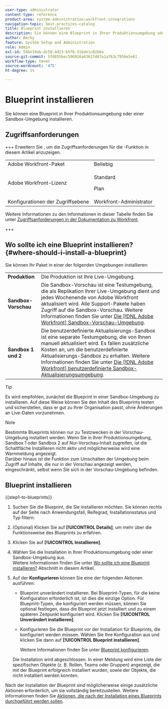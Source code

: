 ```yaml
---
user-type: administrator
content-type: reference
product-area: system-administration;workfront-integrations
navigation-topic: best-practices-catalog
title: Blueprint installieren
description: Sie können eine Blueprint in Ihrer Produktionsumgebung oder einer Sandbox-Umgebung installieren.
author: Becky
feature: System Setup and Administration
role: Admin
exl-id: 546e19ab-dc50-4d23-b5f6-31bde1c82b6a
source-git-commit: 5fd855bec596926a4361fd07a1a763c7956e5e61
workflow-type: tm+mt
source-wordcount: '475'
ht-degree: 1%

---
```


# Blueprint installieren

<!-- Audited: 5/2025 -->

Sie können eine Blueprint in Ihrer Produktionsumgebung oder einer Sandbox-Umgebung installieren.

## Zugriffsanforderungen

+++ Erweitern Sie , um die Zugriffsanforderungen für die -Funktion in diesem Artikel anzuzeigen.

<table style="table-layout:auto"> 
 <col> 
 <col> 
 <tbody> 
  <tr> 
   <td role="rowheader">Adobe Workfront-Paket</td> 
   <td>Beliebig</td> 
  </tr> 
  <tr> 
   <td role="rowheader">Adobe Workfront-Lizenz</td> 
   <td>
   <p>Standard</p>
   <p>Plan</p></td> 
  </tr> 
  <tr> 
   <td role="rowheader">Konfigurationen der Zugriffsebene</td> 
   <td>Workfront-Administrator</td> 
  </tr> 
 </tbody> 
</table>

Weitere Informationen zu den Informationen in dieser Tabelle finden Sie unter [Zugriffsanforderungen in der Dokumentation zu Workfront](/help/quicksilver/administration-and-setup/add-users/access-levels-and-object-permissions/access-level-requirements-in-documentation.md).

+++

## Wo sollte ich eine Blueprint installieren? {#where-should-i-install-a-blueprint}

Sie können Ihr Paket in einer der folgenden Umgebungen installieren:

<table style="table-layout:auto">
        <tr>
        <td><strong>Produktion</strong></td>
        <td>Die Produktion ist Ihre Live-Umgebung.</td>
    </tr>
    <tr>
        <td><strong>Sandbox-Vorschau</strong></td>
        <td>Die Sandbox-Vorschau ist eine Testumgebung, die als Replikation Ihrer Live-Umgebung dient und jedes Wochenende von Adobe Workfront aktualisiert wird. Alle Support-Pakete haben Zugriff auf die Sandbox-Vorschau. Weitere Informationen finden Sie unter <a href="../../administration-and-setup/set-up-workfront/workfront-testing-environments/wf-preview-sandbox-environment.md">Die [!DNL Adobe Workfront] Sandbox-Vorschau-Umgebung</a>.</td>
    </tr>
    <tr>
        <td><strong>Sandbox 1 und 2</strong></td>
        <td>Die benutzerdefinierte Aktualisierungs-Sandbox ist eine separate Testumgebung, die von Ihnen manuell aktualisiert wird. Es fallen zusätzliche Kosten an, um die benutzerdefinierte Aktualisierungs-Sandbox zu erhalten. Weitere Informationen finden Sie unter <a href="../../administration-and-setup/set-up-workfront/workfront-testing-environments/wf-custom-refresh-sandbox-environment.md">Die [!DNL Adobe Workfront] benutzerdefinierte Sandbox-Aktualisierungsumgebung</a>.</td>
    </tr>
</table>

>[!TIP]
>
>Es wird empfohlen, zunächst die Blueprint in einer Sandbox-Umgebung zu installieren. Auf diese Weise können Sie den Inhalt des Blueprints testen und sicherstellen, dass er gut zu Ihrer Organisation passt, ohne Änderungen an Live-Daten vorzunehmen.

>[!NOTE]
>
>Bestimmte Blueprints können nur zu Testzwecken in der Vorschau-Umgebung installiert werden. Wenn Sie in Ihrer Produktionsumgebung, Sandbox 1 oder Sandbox 2 auf Nur-Vorschau-Inhalt zugreifen, ist die Schaltfläche Installieren nicht aktiv und möglicherweise wird eine Warnmeldung angezeigt.\
>Darüber hinaus ist die Funktion zum Umschalten der Umgebung beim Zugriff auf Inhalte, die nur in der Vorschau angezeigt werden, eingeschränkt, selbst wenn Sie sich in der Vorschau-Umgebung befinden.

## Blueprint installieren

{{step1-to-blueprints}}

1. Suchen Sie die Blueprint, die Sie installieren möchten. Sie können rechts auf der Seite nach Anwendungsfall, Reifegrad, Installationsstatus und Typ filtern.
1. (Optional) Klicken Sie auf **[!UICONTROL Details]**, um mehr über die Funktionsweise des Blueprints zu erfahren.
1. Klicken Sie auf **[!UICONTROL Installieren]**.
1. Wählen Sie die Installation in Ihrer Produktionsumgebung oder einer Sandbox-Umgebung aus.\
   Weitere Informationen finden Sie unter [Wo sollte ich eine Blueprint installieren?](#where-should-i-install-a-blueprint) Abschnitt in diesem Artikel.
1. Auf der **Konfigurieren** können Sie eine der folgenden Aktionen ausführen:

   * Blueprint unverändert installieren. Bei Blueprint-Typen, für die keine Konfiguration erforderlich ist, ist dies die einzige Option. Für Blueprint-Typen, die konfiguriert werden müssen, können Sie optional festlegen, dass die Blueprint jetzt installiert und zu einem späteren Zeitpunkt konfiguriert wird. Klicken Sie **[!UICONTROL Unverändert installieren]**.
   * Konfigurieren Sie die Blueprint vor der Installation für Blueprints, die konfiguriert werden müssen. Wählen Sie Ihre Konfiguration aus und klicken Sie dann auf **[!UICONTROL Blueprint installieren]**.

     Weitere Informationen finden Sie unter [Blueprint konfigurieren](../../administration-and-setup/blueprints/configure-template-package.md).

   Die Installation wird abgeschlossen. In einer Meldung wird eine Liste der spezifischen Objekte (z. B. Rollen, Teams oder Gruppen) angezeigt, die mit der Blueprint erfolgreich installiert wurden, sowie der Objekte, die nicht installiert werden konnten.

Nach der Installation der Blueprint sind möglicherweise einige zusätzliche Aktionen erforderlich, um sie vollständig bereitzustellen. Weitere Informationen finden Sie [Aktionen, die nach der Installation eines Blueprints durchgeführt werden sollen](../../administration-and-setup/blueprints/best-next-actions-after-install.md).
